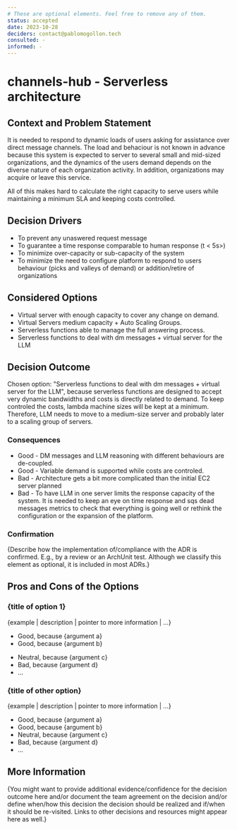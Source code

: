 ```yaml
---
# These are optional elements. Feel free to remove any of them.
status: accepted
date: 2023-10-28
deciders: contact@pablomogollon.tech
consulted: -
informed: -
---
```

# channels-hub - Serverless architecture

## Context and Problem Statement

It is needed to respond to dynamic loads of users asking for assistance over direct message channels. The load and behaciour is not known in advance because this system is expected to server to several small and mid-sized organizations, and the dynamics of the users demand depends on the diverse nature of each organization activity. In addition, organizations may acquire or leave this service. 

All of this makes hard to calculate the right capacity to serve users while maintaining a minimum SLA and keeping costs controlled.

<!-- This is an optional element. Feel free to remove. -->
## Decision Drivers

* To prevent any unaswered request message
* To guarantee a time response comparable to human response (t < 5s>)
* To minimize over-capacity or sub-capacity of the system
* To minimize the need to configure platform to respond to users behaviour (picks and valleys of demand) or addition/retire of organizations

## Considered Options

* Virtual server with enough capacity to cover any change on demand.
* Virtual Servers medium capacity + Auto Scaling Groups.
* Serverless functions able to manage the full answering process. 
* Serverless functions to deal with dm messages + virtual server for the LLM

## Decision Outcome

Chosen option: "Serverless functions to deal with dm messages + virtual server for the LLM", because
serverless functions are designed to accept very dynamic bandwidths and costs is directly related to demand. To keep controled the costs, lambda machine sizes will be kept at a minimum. Therefore, LLM needs to move to a medium-size server and probably later to a scaling group of servers.

<!-- This is an optional element. Feel free to remove. -->
### Consequences

* Good - DM messages and LLM reasoning with different behaviours are de-coupled. 
* Good - Variable demand is supported while costs are controled.
* Bad - Architecture gets a bit more complicated than the initial EC2 server planned 
* Bad - To have LLM in one server limits the response capacity of the system. It is needed to keep an eye on time response and sqs dead messages metrics to check that everything is going well or rethink the configuration or the expansion of the platform. 


<!-- This is an optional element. Feel free to remove. -->
### Confirmation

{Describe how the implementation of/compliance with the ADR is confirmed. E.g., by a review or an ArchUnit test.
 Although we classify this element as optional, it is included in most ADRs.}

<!-- This is an optional element. Feel free to remove. -->
## Pros and Cons of the Options

### {title of option 1}

<!-- This is an optional element. Feel free to remove. -->
{example | description | pointer to more information | …}

* Good, because {argument a}
* Good, because {argument b}
<!-- use "neutral" if the given argument weights neither for good nor bad -->
* Neutral, because {argument c}
* Bad, because {argument d}
* … <!-- numbers of pros and cons can vary -->

### {title of other option}

{example | description | pointer to more information | …}

* Good, because {argument a}
* Good, because {argument b}
* Neutral, because {argument c}
* Bad, because {argument d}
* …

<!-- This is an optional element. Feel free to remove. -->
## More Information

{You might want to provide additional evidence/confidence for the decision outcome here and/or
 document the team agreement on the decision and/or
 define when/how this decision the decision should be realized and if/when it should be re-visited.
Links to other decisions and resources might appear here as well.}
